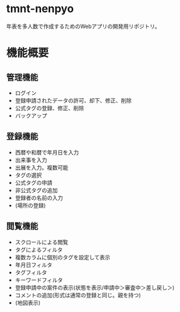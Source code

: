 # tmnt-nenpyo
年表を多人数で作成するためのWebアプリの開発用リポジトリ。

# 機能概要
## 管理機能
- ログイン
- 登録申請されたデータの許可、却下、修正、削除
- 公式タグの登録、修正、削除
- バックアップ

## 登録機能
- 西暦や和暦で年月日を入力
- 出来事を入力
- 出展を入力。複数可能
- タグの選択
- 公式タグの申請
- 非公式タグの追加
- 登録者の名前の入力
- (場所の登録)

## 閲覧機能
- スクロールによる閲覧
- タグによるフィルタ
- 複数カラムに個別のタグを設定して表示
- 年月日フィルタ
- タグフィルタ
- キーワードフィルタ
- 登録申請中の案件の表示(状態を表示/申請中＞審査中＞差し戻し＞)
- コメントの追加(形式は通常の登録と同じ。親を持つ)
- (地図表示)

